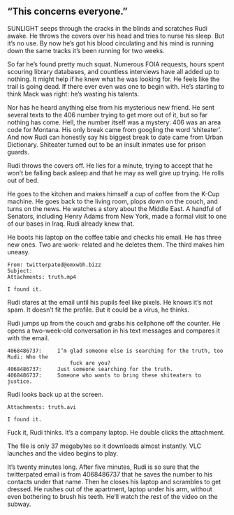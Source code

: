 “This concerns everyone.”
-------------------------

SUNLIGHT seeps through the cracks in the blinds and scratches Rudi awake. He
throws the covers over his head and tries to nurse his sleep. But it’s no use.
By now he’s got his blood circulating and his mind is running down the same
tracks it’s been running for two weeks.

So far he’s found pretty much squat. Numerous FOIA requests, hours spent
scouring library databases, and countless interviews have all added up to
nothing. It might help if he knew what he was looking for. He feels like the
trail is going dead. If there ever even was one to begin with. He’s starting to
think Mack was right: he’s wasting his talents.

Nor has he heard anything else from his mysterious new friend. He sent several
texts to the 406 number trying to get more out of it, but so far nothing has
come. Hell, the number itself was a mystery: 406 was an area code for Montana.
His only break came from googling the word ‘shiteater’. And now Rudi can
honestly say his biggest break to date came from Urban Dictionary. Shiteater
turned out to be an insult inmates use for prison guards.

Rudi throws the covers off. He lies for a minute, trying to accept that he won’t
be falling back asleep and that he may as well give up trying. He rolls out of
bed.

He goes to the kitchen and makes himself a cup of coffee from the K-Cup machine.
He goes back to the living room, plops down on the couch, and turns on the news.
He watches a story about the Middle East. A handful of Senators, including Henry
Adams from New York, made a formal visit to one of our bases in Iraq. Rudi
already knew that.

He boots his laptop on the coffee table and checks his email. He has three new
ones. Two are work- related and he deletes them. The third makes him uneasy.

```
From: twitterpated@omxwbh.bizz
Subject:
Attachments: truth.mp4

I found it.
```

Rudi stares at the email until his pupils feel like pixels. He knows it’s not
spam. It doesn’t fit the profile. But it could be a virus, he thinks.

Rudi jumps up from the couch and grabs his cellphone off the counter. He opens a
two-week-old conversation in his text messages and compares it with the email.

```
4068486737:     I’m glad someone else is searching for the truth, too Rudi: Who the
                    fuck are you?
4068486737:     Just someone searching for the truth.
4068486737:     Someone who wants to bring these shiteaters to justice. 
```

Rudi looks back up at the screen.

```
Attachments: truth.avi

I found it.
```

Fuck it, Rudi thinks. It’s a company laptop. He double clicks the attachment.

The file is only 37 megabytes so it downloads almost instantly. VLC launches and
the video begins to play.

It’s twenty minutes long. After five minutes, Rudi is so sure that the
twitterpated email is from 4068486737 that he saves the number to his contacts
under that name. Then he closes his laptop and scrambles to get dressed. He
rushes out of the apartment, laptop under his arm, without even bothering to
brush his teeth. He’ll watch the rest of the video on the subway.
